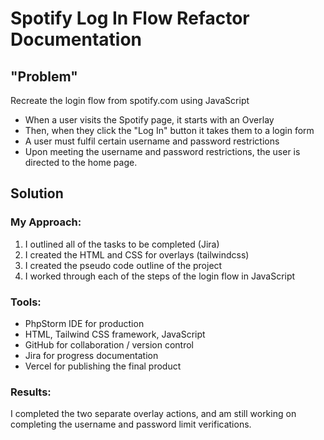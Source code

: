 # Spotify Log In Flow Refactor Documentation

## "Problem"

Recreate the login flow from spotify.com using JavaScript
  
- When a user visits the Spotify page, it starts with an Overlay
- Then, when they click the "Log In" button it takes them to a login form
- A user must fulfil certain username and password restrictions
- Upon meeting the username and password restrictions, the user is directed to the home page.

## Solution
### My Approach:

1. I outlined all of the tasks to be completed (Jira)
2. I created the HTML and CSS for overlays (tailwindcss)
3. I created the pseudo code outline of the project
4. I worked through each of the steps of the login flow in JavaScript

### Tools:
- PhpStorm IDE for production
- HTML, Tailwind CSS framework, JavaScript
- GitHub for collaboration / version control
- Jira for progress documentation
- Vercel for publishing the final product


### Results:

I completed the two separate overlay actions, and am still working on completing the username and password limit verifications.
